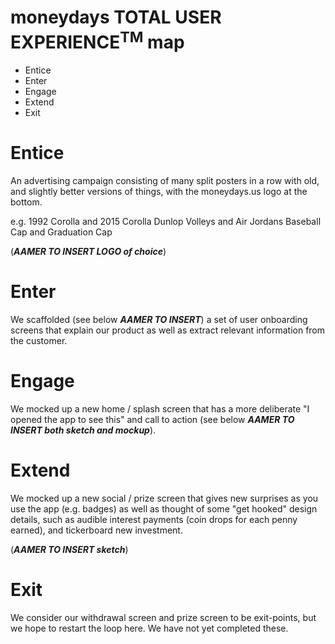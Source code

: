 # moneydays **TOTAL USER EXPERIENCE**<sup>TM</sup> map

* Entice
* Enter
* Engage
* Extend
* Exit

# Entice

An advertising campaign consisting of many split posters in a row with old, and slightly better versions of things, with the moneydays.us logo at the bottom.

e.g.  1992 Corolla and 2015 Corolla
      Dunlop Volleys and Air Jordans
      Baseball Cap and Graduation Cap

(***AAMER TO INSERT LOGO of choice***)

# Enter

We scaffolded (see below ***AAMER TO INSERT***) a set of user onboarding screens that explain our product as well as extract relevant information from the customer.

# Engage

We mocked up a new home / splash screen that has a more deliberate "I opened the app to see this" and call to action (see below ***AAMER TO INSERT both sketch and mockup***).

# Extend

We mocked up a new social / prize screen that gives new surprises as you use the app (e.g. badges) as well as thought of some "get hooked" design details, such as audible interest payments (coin drops for each penny earned), and tickerboard new investment.

(***AAMER TO INSERT sketch***)

# Exit

We consider our withdrawal screen and prize screen to be exit-points, but we hope to restart the loop here. We have not yet completed these.
